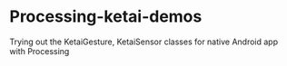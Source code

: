 # Processing-ketai-demos
Trying out the KetaiGesture, KetaiSensor classes for native Android app with Processing

